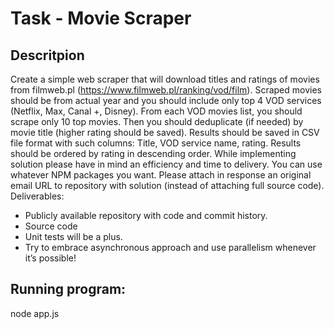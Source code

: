 # Task - Movie Scraper

## Descritpion 
Create a simple web scraper that will download titles and ratings of movies from filmweb.pl
(https://www.filmweb.pl/ranking/vod/film). Scraped movies should be from actual year and
you should include only top 4 VOD services (Netflix, Max, Canal +, Disney). From each VOD
movies list, you should scrape only 10 top movies. Then you should deduplicate (if needed)
by movie title (higher rating should be saved). Results should be saved in CSV file format
with such columns: Title, VOD service name, rating. Results should be ordered by rating in
descending order.
While implementing solution please have in mind an efficiency and time to delivery. You can
use whatever NPM packages you want.
Please attach in response an original email URL to repository with solution (instead of
attaching full source code).
Deliverables:
- Publicly available repository with code and commit history.
- Source code
- Unit tests will be a plus.
- Try to embrace asynchronous approach and use parallelism whenever it’s possible!

## Running program:

node app.js

